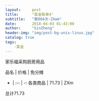 ```yaml
---
layout:     post
title:      "菜金账单4"
subtitle:   "第004次-ZXwm"
date:       2018-04-03 01:43:00
author:     "SinZheng"
header-img: "img/post-bg-unix-linux.jpg"
catalog: true
tags:
    -菜金
---
```

  家乐福采购厨房用品

品名 | 价格 | 免分摊 
- | :-: | -: 
各类商品 | 71.73 | ZXm

总计71.73
